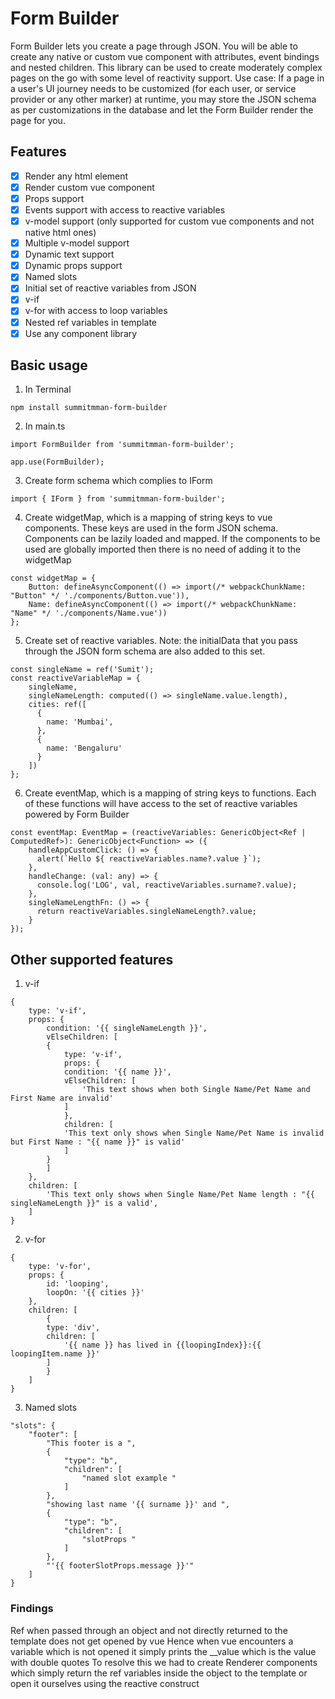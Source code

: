 # Form Builder

Form Builder lets you create a page through JSON. You will be able to create any native or custom vue component with attributes, event bindings and nested children. This library can be used to create moderately complex pages on the go with some level of reactivity support.
Use case: If a page in a user's UI journey needs to be customized (for each user, or service provider or any other marker) at runtime, you may store the JSON schema as per customizations in the database and let the Form Builder render the page for you.

## Features

- [X] Render any html element
- [X] Render custom vue component
- [X] Props support
- [X] Events support with access to reactive variables
- [X] v-model support (only supported for custom vue components and not native html ones)
- [X] Multiple v-model support
- [X] Dynamic text support
- [X] Dynamic props support
- [X] Named slots
- [X] Initial set of reactive variables from JSON
- [X] v-if
- [X] v-for with access to loop variables
- [X] Nested ref variables in template
- [X] Use any component library

## Basic usage

1. In Terminal
```
npm install summitmman-form-builder
```
2. In main.ts
```
import FormBuilder from 'summitmman-form-builder';

app.use(FormBuilder);
```
3. Create form schema which complies to IForm
```
import { IForm } from 'summitmman-form-builder';
```
4. Create widgetMap, which is a mapping of string keys to vue components. These keys are used in the form JSON schema. Components can be lazily loaded and mapped. If the components to be used are globally imported then there is no need of adding it to the widgetMap
```
const widgetMap = {
    Button: defineAsyncComponent(() => import(/* webpackChunkName: "Button" */ './components/Button.vue')),
    Name: defineAsyncComponent(() => import(/* webpackChunkName: "Name" */ './components/Name.vue'))
};
```
5. Create set of reactive variables. Note: the initialData that you pass through the JSON form schema are also added to this set.
```
const singleName = ref('Sumit');
const reactiveVariableMap = {
    singleName,
    singleNameLength: computed(() => singleName.value.length),
    cities: ref([
      {
        name: 'Mumbai',
      },
      {
        name: 'Bengaluru'
      }
    ])
};
```
6. Create eventMap, which is a mapping of string keys to functions. Each of these functions will have access to the set of reactive variables powered by Form Builder
```
const eventMap: EventMap = (reactiveVariables: GenericObject<Ref | ComputedRef>): GenericObject<Function> => ({
    handleAppCustomClick: () => {
      alert(`Hello ${ reactiveVariables.name?.value }`);
    },
    handleChange: (val: any) => {
      console.log('LOG', val, reactiveVariables.surname?.value);
    },
    singleNameLengthFn: () => {
      return reactiveVariables.singleNameLength?.value;
    }
});
```
## Other supported features
1. v-if
```
{
    type: 'v-if',
    props: {
        condition: '{{ singleNameLength }}',
        vElseChildren: [
        {
            type: 'v-if',
            props: {
            condition: '{{ name }}',
            vElseChildren: [
                'This text shows when both Single Name/Pet Name and First Name are invalid'
            ]
            },
            children: [
            'This text only shows when Single Name/Pet Name is invalid but First Name : "{{ name }}" is valid'
            ]
        }
        ]
    },
    children: [
        'This text only shows when Single Name/Pet Name length : "{{ singleNameLength }}" is a valid',
    ]
}
```
2. v-for
```
{
    type: 'v-for',
    props: {
        id: 'looping',
        loopOn: '{{ cities }}'
    },
    children: [
        {
        type: 'div',
        children: [
            '{{ name }} has lived in {{loopingIndex}}:{{ loopingItem.name }}'
        ]
        }
    ]
}
```
3. Named slots
```
"slots": {
    "footer": [
        "This footer is a ",
        {
            "type": "b",
            "children": [
                "named slot example "
            ]
        },
        "showing last name '{{ surname }}' and ",
        {
            "type": "b",
            "children": [
                "slotProps "
            ]
        },
        "'{{ footerSlotProps.message }}'"
    ]
}
```

### Findings
Ref when passed through an object and not directly returned to the template does not get opened by vue
Hence when vue encounters a variable which is not opened it simply prints the __value which is the value with double quotes
To resolve this we had to create Renderer components which simply return the ref variables inside the object to the template or open it ourselves using the reactive construct